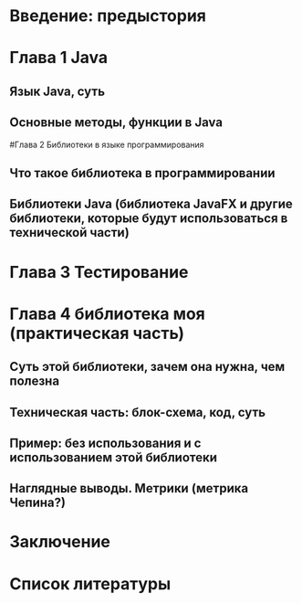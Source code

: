 # Введение: предыстория
# Глава 1 Java
## Язык Java, суть
## Основные методы, функции в Java
#Глава 2 Библиотеки в языке программирования
## Что такое библиотека в программировании
## Библиотеки Java (библиотека JavaFX и другие библиотеки, которые будут использоваться в технической части)
# Глава 3 Тестирование
# Глава 4 библиотека моя (практическая часть)
## Суть этой библиотеки, зачем она нужна, чем полезна
## Техническая часть: блок-схема, код, суть
## Пример: без использования и с использованием этой библиотеки
## Наглядные выводы. Метрики (метрика Чепина?)
# Заключение
# Список литературы
